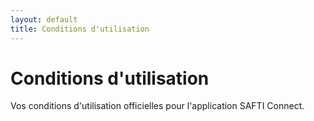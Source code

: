 ```yaml
---
layout: default
title: Conditions d'utilisation
---
```


# Conditions d'utilisation

Vos conditions d'utilisation officielles pour l'application SAFTI Connect.
